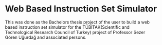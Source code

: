 # Web Based Instruction Set Simulator
This was done as the Bachelors thesis project of the user to build a web based instruction set simulator for the TÜBİTAK(Scientific and Technological Research Council of Turkey) project of Professor Sezer Gören Uğurdağ and associated persons. 
 

